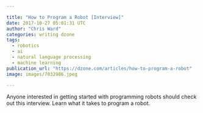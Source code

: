 ```yaml
---

title: "How to Program a Robot [Interview]"
date: 2017-10-27 05:01:31 UTC
author: "Chris Ward"
categories: writing dzone
tags:
  - robotics
  - ai
  - natural language processing
  - machine learning
publication_url: "https://dzone.com/articles/how-to-program-a-robot"
image: images/7032986.jpeg

---
```

Anyone interested in getting started with programming robots should check out this interview. Learn what it takes to program a robot.

